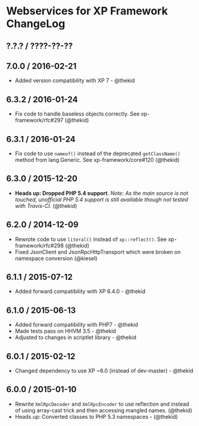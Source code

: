 Webservices for XP Framework ChangeLog
========================================================================

## ?.?.? / ????-??-??

## 7.0.0 / 2016-02-21

* Added version compatibility with XP 7 - @thekid

## 6.3.2 / 2016-01-24

* Fix code to handle baseless objects correctly. See xp-framework/rfc#297
  (@thekid)

## 6.3.1 / 2016-01-24

* Fix code to use `nameof()` instead of the deprecated `getClassName()`
  method from lang.Generic. See xp-framework/core#120
  (@thekid)

## 6.3.0 / 2015-12-20

* **Heads up: Dropped PHP 5.4 support**. *Note: As the main source is not
  touched, unofficial PHP 5.4 support is still available though not tested
  with Travis-CI*.
  (@thekid)

## 6.2.0 / 2014-12-09

* Rewrote code to use `literal()` instead of `xp::reflect()`. See
  xp-framework/rfc#298
  (@thekid)
* Fixed JsonClient and JsonRpcHttpTransport which were broken on
  namespace conversion
  (@kiesel)

## 6.1.1 / 2015-07-12

* Added forward compatibility with XP 6.4.0 - @thekid

## 6.1.0 / 2015-06-13

* Added forward compatibility with PHP7 - @thekid
* Made tests pass on HHVM 3.5 - @thekid
* Adjusted to changes in scriptlet library - @thekid

## 6.0.1 / 2015-02-12

* Changed dependency to use XP ~6.0 (instead of dev-master) - @thekid

## 6.0.0 / 2015-01-10

* Rewrite `XmlRpcDecoder` and `XmlRpcEncoder` to use reflection and
  instead of using array-cast trick and then accessing mangled names.
  (@thekid)
* Heads up: Converted classes to PHP 5.3 namespaces - (@thekid)
